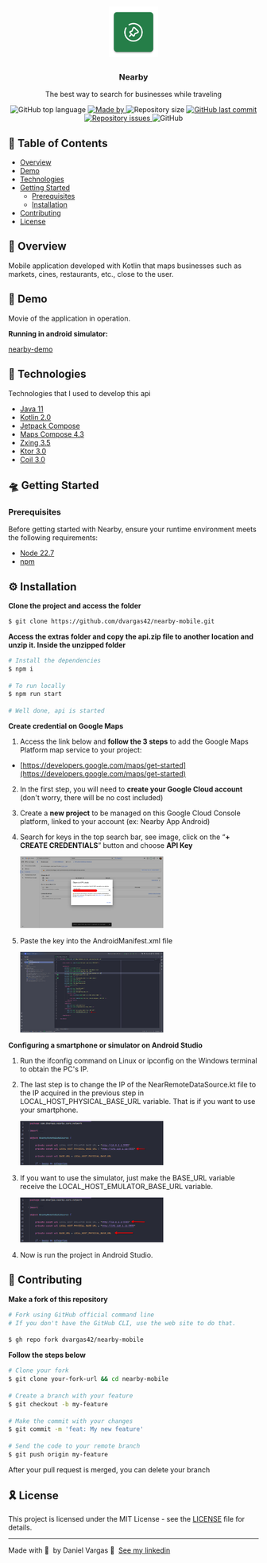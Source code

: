 <h1 align="center">
  <img alt="Logo" src="./.github/logo.webp" width="20%">
</h1>

<h3 align="center">
  Nearby
</h3>

<p align="center">The best way to search for businesses while traveling </p>

<p align="center">
  <img alt="GitHub top language" src="https://img.shields.io/github/languages/top/dvargas42/nearby-mobile?color=%257F49">

  <a href="https://www.linkedin.com/in/daniel-santos-040983ab/" target="_blank" rel="noopener noreferrer">
    <img alt="Made by" src="https://img.shields.io/badge/made%20by-daniel%20vargas-%257F49">
  </a>

  <img alt="Repository size" src="https://img.shields.io/github/repo-size/dvargas42/nearby-mobile?color=%257F49">

  <a href="https://github.com/dvargas42/nearby-mobile/commits/master">
    <img alt="GitHub last commit" src="https://img.shields.io/github/last-commit/dvargas42/nearby-mobile?color=%257F49">
  </a>

  <a href="https://github.com/dvargas42/nearby-mobile/issues">
    <img alt="Repository issues" src="https://img.shields.io/github/issues/dvargas42/nearby-mobile?color=%257F49">
  </a>

  <img alt="GitHub" src="https://img.shields.io/github/license/dvargas42/dvargas42?color=%257F49">
</p>


## 📝 Table of Contents

- [ Overview](#-overview)
- [ Demo](#-demo)
- [ Technologies](#-technologie)
- [ Getting Started](#-getting-started)
  - [ Prerequisites](#-prerequisites)
  - [ Installation](#-installation)
- [ Contributing](#-contributing)
- [ License](#-license)


## 🔮 Overview

Mobile application developed with Kotlin that maps businesses such as markets, cines, restaurants, etc., close to the user.


## 👾 Demo

Movie of the application in operation.

**Running in android simulator:**

[nearby-demo](./.github/demo.mp4)


## 🚀 Technologies

Technologies that I used to develop this api

- [Java 11](https://www.oracle.com/br/java/technologies/javase/jdk11-archive-downloads.html)
- [Kotlin 2.0](https://zod.dev/)
- [Jetpack Compose](https://developer.android.com/jetpack/getting-started?hl=pt-br&_gl=1*1vfudk0*_up*MQ..&gclid=CjwKCAiAmfq6BhAsEiwAX1jsZ8CXGhgj1wVtRrkQVzM9y2pagj258u4o_rt1P79K-xEmPSy8v_v6AxoCxSkQAvD_BwE&gclsrc=aw.ds)
- [Maps Compose 4.3](https://github.com/googlemaps/android-maps-compose)
- [Zxing 3.5](https://github.com/zxing/zxing)
- [Ktor 3.0](https://ktor.io/)
- [Coil 3.0](https://coil-kt.github.io/coil/)


## 🛸 Getting Started

### Prerequisites

Before getting started with Nearby, ensure your runtime environment meets the following requirements:

- [Node 22.7](https://nodejs.org/en/)
- [npm](https://www.npmjs.com/)


## ⚙️ Installation

**Clone the project and access the folder**

```bash
$ git clone https://github.com/dvargas42/nearby-mobile.git
```
**Access the extras folder and copy the api.zip file to another location and unzip it. Inside the unzipped folder**

```bash
# Install the dependencies
$ npm i

# To run locally
$ npm run start

# Well done, api is started
```

**Create credential on Google Maps**

1. Access the link below and **follow the 3 steps** to add the Google Maps Platform map service to your project:

  - [https://developers.google.com/maps/get-started](https://developers.google.com/maps/get-started)

2. In the first step, you will need to **create your Google Cloud account** (don't worry, there will be no cost included)

3. Create a **new project** to be managed on this Google Cloud Console platform, linked to your account (ex: Nearby App Android)

4. Search for keys in the top search bar, see image, click on the “**+ CREATE CREDENTIALS**” button and choose **API Key**

    <img alt="Maps" src="./.github/google-maps.png" width="60%">


5. Paste the key into the AndroidManifest.xml file

    <img alt="manifest" src="./.github/android-manifest.png" width="60%">


**Configuring a smartphone or simulator on Android Studio**

1. Run the ifconfig command on Linux or ipconfig on the Windows terminal to obtain the PC's IP.


2. The last step is to change the IP of the NearRemoteDataSource.kt file to the IP acquired in the previous step in LOCAL_HOST_PHYSICAL_BASE_URL variable. That is if you want to use your smartphone. 

    <img alt="IP1" src="./.github/ip1.png" width="60%">

3. If you want to use the simulator, just make the BASE_URL variable receive the LOCAL_HOST_EMULATOR_BASE_URL variable. 

    <img alt="IP2" src="./.github/ip2.png" width="60%">

4. Now is run the project in Android Studio. 



## 🔰 Contributing

**Make a fork of this repository**

```bash
# Fork using GitHub official command line
# If you don't have the GitHub CLI, use the web site to do that.

$ gh repo fork dvargas42/nearby-mobile
```

**Follow the steps below**

```bash
# Clone your fork
$ git clone your-fork-url && cd nearby-mobile

# Create a branch with your feature
$ git checkout -b my-feature

# Make the commit with your changes
$ git commit -m 'feat: My new feature'

# Send the code to your remote branch
$ git push origin my-feature
```

After your pull request is merged, you can delete your branch

## 🎗 License

This project is licensed under the MIT License - see the [LICENSE](LICENSE) file for details.

---

Made with 💜 &nbsp;by Daniel Vargas 👋 &nbsp;[See my linkedin](https://www.linkedin.com/in/daniel-santos-040983ab/)